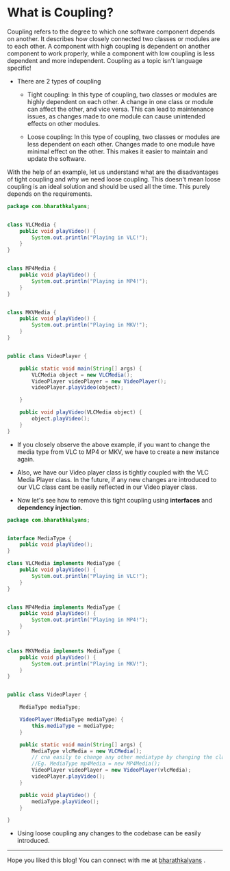 # What is Coupling?

Coupling refers to the degree to which one software component depends on another. It describes how closely connected two classes or modules are to each other. A component with high coupling is dependent on another component to work properly, while a component with low coupling is less dependent and more independent. Coupling as a topic isn't language specific!

* There are 2 types of coupling
    
    * Tight coupling: In this type of coupling, two classes or modules are highly dependent on each other. A change in one class or module can affect the other, and vice versa. This can lead to maintenance issues, as changes made to one module can cause unintended effects on other modules.
        
    * Loose coupling: In this type of coupling, two classes or modules are less dependent on each other. Changes made to one module have minimal effect on the other. This makes it easier to maintain and update the software.
        

With the help of an example, let us understand what are the disadvantages of tight coupling and why we need loose coupling. This doesn't mean loose coupling is an ideal solution and should be used all the time. This purely depends on the requirements.

```java
package com.bharathkalyans;


class VLCMedia {
    public void playVideo() {
        System.out.println("Playing in VLC!");
    }
}


class MP4Media {
    public void playVideo() {
        System.out.println("Playing in MP4!");
    }
}


class MKVMedia {
    public void playVideo() {
        System.out.println("Playing in MKV!");
    }
}


public class VideoPlayer {

    public static void main(String[] args) {
        VLCMedia object = new VLCMedia();
        VideoPlayer videoPlayer = new VideoPlayer();
        videoPlayer.playVideo(object);

    }

    public void playVideo(VLCMedia object) {
        object.playVideo();
    }
}
```

* If you closely observe the above example, if you want to change the media type from VLC to MP4 or MKV, we have to create a new instance again.
    
* Also, we have our Video player class is tightly coupled with the VLC Media Player class. In the future, if any new changes are introduced to our VLC class cant be easily reflected in our Video player class.
    
* Now let's see how to remove this tight coupling using **interfaces** and **dependency injection.**
    

```java
package com.bharathkalyans;


interface MediaType {
    public void playVideo();
}

class VLCMedia implements MediaType {
    public void playVideo() {
        System.out.println("Playing in VLC!");
    }
}


class MP4Media implements MediaType {
    public void playVideo() {
        System.out.println("Playing in MP4!");
    }
}


class MKVMedia implements MediaType {
    public void playVideo() {
        System.out.println("Playing in MKV!");
    }
}


public class VideoPlayer {

    MediaType mediaType;

    VideoPlayer(MediaType mediaType) {
        this.mediaType = mediaType;
    }

    public static void main(String[] args) {
        MediaType vlcMedia = new VLCMedia();
        // cna easily to change any other mediatype by changing the class on right side.
        //Eg. MediaType mp4Media = new MP4Media();
        VideoPlayer videoPlayer = new VideoPlayer(vlcMedia);
        videoPlayer.playVideo();
    }

    public void playVideo() {
        mediaType.playVideo();
    }

}
```

* Using loose coupling any changes to the codebase can be easily introduced.
    

---

Hope you liked this blog! You can connect with me at [bharathkalyans](https://twitter.com/bharathkalyans) .